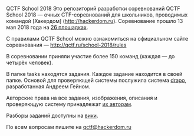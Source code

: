QCTF School 2018
Это репозиторий разработки соревнований QCTF School 2018 — очных CTF-соревнований для школьников, проводимых командой [Хакердом] (http://hackerdom.ru). Соревнование прошло 13 мая 2018 года на [26 площадках](http://qctf.ru/school-2018/places).

С правилами QCTF School можно ознакомиться на официальном сайте соревнования — http://qctf.ru/school-2018/rules

В соревновании приняли участие более 150 команд (каждая — до четырёх человек).

В папке tasks находятся задания. Каждое задание находится в своей папке.
Основой для проверяющей системы послужила система [drapo](https://github.com/andgein/drapo), разработанная Андреем Гейном.

Авторские права на все задания, изображения, описания и проверяющую систему принадлежат [их авторам](AUTHORS.md).

Разборы заданий доступны на [вики](https://github.com/HackerDom/qctf-school-2018/wiki).

По всем вопросам пишите на qctf@hackerdom.ru
